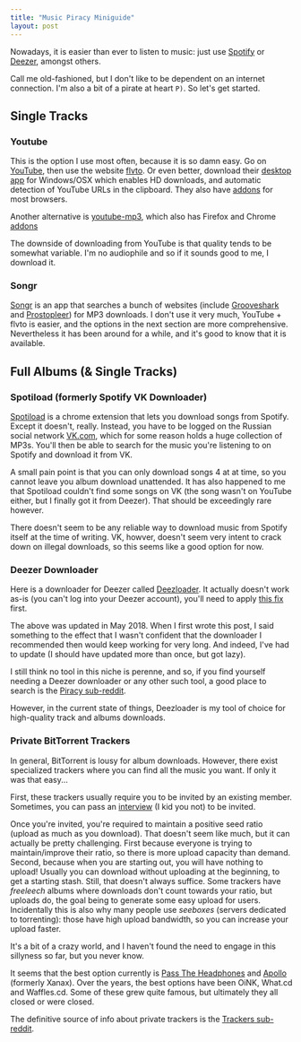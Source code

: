 ```yaml
---
title: "Music Piracy Miniguide"
layout: post
---
```


Nowadays, it is easier than ever to listen to music: just use [Spotify] or
[Deezer], amongst others.

[Spotify]: https://play.spotify.com
[Deezer]: http://www.deezer.com/

Call me old-fashioned, but I don't like to be dependent on an internet connection.
I'm also a bit of a pirate at heart `P)`. So let's get started.

## Single Tracks

### Youtube

This is the option I use most often, because it is so damn easy. Go on [YouTube],
then use the website [flvto]. Or even better, download
their [desktop app][flvto-desktop] for Windows/OSX which enables HD downloads,
and automatic detection of YouTube URLs in the clipboard. They also
have [addons][flvto-addons] for most browsers.

[YouTube]: http://www.deezer.com/en/
[flvto]: http://www.flvto.biz/
[flvto-addons]: http://www.flvto.biz/addon/
[flvto-desktop]: http://www.flvto.biz/youtube-downloader/

Another alternative is [youtube-mp3], which also has Firefox and Chrome [addons][ytmp3-addons]

[youtube-mp3]: http://www.youtube-mp3.org
[ytmp3-addons]: http://www.youtube-mp3.org/addons

The downside of downloading from YouTube is that quality tends to be somewhat
variable. I'm no audiophile and so if it sounds good to me, I download it.

### Songr

[Songr] is an app that searches a bunch of websites (include [Grooveshark] and
[Prostopleer]) for MP3 downloads. I don't use it very much, YouTube + flvto is
easier, and the options in the next section are more comprehensive. Nevertheless
it has been around for a while, and it's good to know that it is available.

[Songr]: http://www.xamasoft.com/songr/
[Prostopleer]: http://pleer.net/
[Grooveshark]: http://groovesharks.org/

## Full Albums (& Single Tracks)

### Spotiload (formerly Spotify VK Downloader)

[Spotiload] is a chrome extension that lets you download songs from Spotify.
Except it doesn't, really. Instead, you have to be logged on the Russian social
network [VK.com], which for some reason holds a huge collection of MP3s. You'll
then be able to search for the music you're listening to on Spotify and download
it from VK.

A small pain point is that you can only download songs 4 at at time, so you
cannot leave you album download unattended. It has also happened to me that
Spotiload couldn't find some songs on VK (the song wasn't on YouTube either, but
I finally got it from Deezer). That should be exceedingly rare however.

[Spotiload]: https://chrome.google.com/webstore/detail/spotiload-former-spotify/baggnalhgbpeanbhedjlbndhjgmimmhl
[VK.com]: https://vk.com/

There doesn't seem to be any reliable way to download music from Spotify itself
at the time of writing. VK, howver, doesn't seem very intent to crack down on
illegal downloads, so this seems like a good option for now.

### Deezer Downloader

Here is a downloader for Deezer called [Deezloader]. It actually doesn't work
as-is (you can't log into your Deezer account), you'll need to apply [this fix] first.

[Deezloader]: https://github.com/Deezloader/Deezloader
[this fix]: https://old.reddit.com/r/Piracy/comments/921xiw/deezer_api/e33hpsq/

The above was updated in May 2018. When I first wrote this post, I said
something to the effect that I wasn't confident that the downloader I
recommended then would keep working for very long. And indeed, I've had to
update (I should have updated more than once, but got lazy).

I still think no tool in this niche is perenne, and so, if you find yourself
needing a Deezer downloader or any other such tool, a good place to search is
the [Piracy sub-reddit].

[Piracy sub-reddit]: https://www.reddit.com/r/Piracy/

However, in the current state of things, Deezloader is my tool of choice for
high-quality track and albums downloads.

### Private BitTorrent Trackers

In general, BitTorrent is lousy for album downloads. However, there exist
specialized trackers where you can find all the music you want. If only it was
that easy...

First, these trackers usually require you to be invited by an existing member.
Sometimes, you can pass an [interview] (I kid you not) to be invited.

Once you're invited, you're required to maintain a positive seed ratio (upload
as much as you download). That doesn't seem like much, but it can actually be
pretty challenging. First because everyone is trying to maintain/improve their
ratio, so there is more upload capacity than demand. Second, because when you
are starting out, you will have nothing to upload! Usually you can download
without uploading at the beginning, to get a starting stash. Still, that doesn't
always suffice. Some trackers have *freeleech* albums where downloads don't count
towards your ratio, but uploads do, the goal being to generate some easy upload
for users. Incidentally this is also why many people use *seeboxes* (servers
dedicated to torrenting): those have high upload bandwidth, so you can increase
your upload faster.

It's a bit of a crazy world, and I haven't found the need to engage in this
sillyness so far, but you never know.

It seems that the best option currently is [Pass The Headphones] and [Apollo]
(formerly Xanax). Over the years, the best options have been OiNK, What.cd and
Waffles.cd. Some of these grew quite famous, but ultimately they all closed or
were closed.

[interview]: https://interview.passtheheadphones.me/index.shtml
[Pass The Headphones]: https://passtheheadphones.me/
[Apollo]: https://apollo.rip/

The definitive source of info about private trackers is the [Trackers
sub-reddit].

[Trackers sub-reddit]: https://www.reddit.com/r/trackers/

